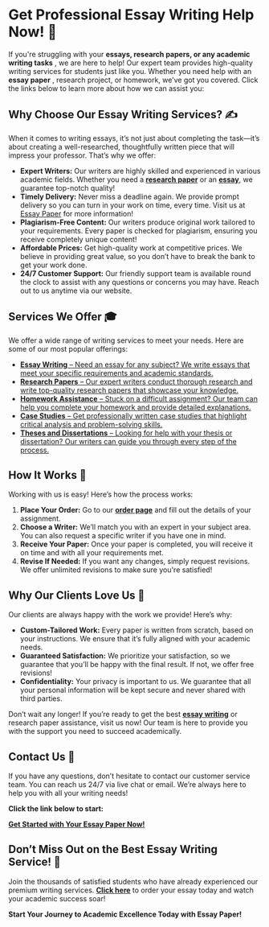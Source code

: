 # Get Professional Essay Writing Help Now! 🚀

If you're struggling with your **essays, research papers, or any academic writing tasks** , we are here to help! Our expert team provides high-quality writing services for students just like you. Whether you need help with an **essay paper** , research project, or homework, we’ve got you covered. Click the links below to learn more about how we can assist you:

## Why Choose Our Essay Writing Services? ✍️

When it comes to writing essays, it’s not just about completing the task—it’s about creating a well-researched, thoughtfully written piece that will impress your professor. That’s why we offer:

- **Expert Writers:** Our writers are highly skilled and experienced in various academic fields. Whether you need a [**research paper**](https://tinyurl.com/topessay?keyword=essay+paper) or an [**essay**](https://tinyurl.com/topessay?keyword=essay+paper), we guarantee top-notch quality!
- **Timely Delivery:** Never miss a deadline again. We provide prompt delivery so you can turn in your work on time, every time. Visit us at [Essay Paper](https://tinyurl.com/topessay?keyword=essay+paper) for more information!
- **Plagiarism-Free Content:** Our writers produce original work tailored to your requirements. Every paper is checked for plagiarism, ensuring you receive completely unique content!
- **Affordable Prices:** Get high-quality work at competitive prices. We believe in providing great value, so you don’t have to break the bank to get your work done.
- **24/7 Customer Support:** Our friendly support team is available round the clock to assist with any questions or concerns you may have. Reach out to us anytime via our website.

## Services We Offer 🎓

We offer a wide range of writing services to meet your needs. Here are some of our most popular offerings:

- [**Essay Writing** – Need an essay for any subject? We write essays that meet your specific requirements and academic standards.](https://tinyurl.com/topessay?keyword=essay+paper)
- [**Research Papers** – Our expert writers conduct thorough research and write top-quality research papers that showcase your knowledge.](https://tinyurl.com/topessay?keyword=essay+paper)
- [**Homework Assistance** – Stuck on a difficult assignment? Our team can help you complete your homework and provide detailed explanations.](https://tinyurl.com/topessay?keyword=essay+paper)
- [**Case Studies** – Get professionally written case studies that highlight critical analysis and problem-solving skills.](https://tinyurl.com/topessay?keyword=essay+paper)
- [**Theses and Dissertations** – Looking for help with your thesis or dissertation? Our writers can guide you through every step of the process.](https://tinyurl.com/topessay?keyword=essay+paper)

## How It Works 📝

Working with us is easy! Here’s how the process works:

1. **Place Your Order:** Go to our [**order page**](https://tinyurl.com/topessay?keyword=essay+paper) and fill out the details of your assignment.
2. **Choose a Writer:** We’ll match you with an expert in your subject area. You can also request a specific writer if you have one in mind.
3. **Receive Your Paper:** Once your paper is completed, you will receive it on time and with all your requirements met.
4. **Revise If Needed:** If you want any changes, simply request revisions. We offer unlimited revisions to make sure you're satisfied!

## Why Our Clients Love Us 💖

Our clients are always happy with the work we provide! Here’s why:

- **Custom-Tailored Work:** Every paper is written from scratch, based on your instructions. We ensure that it’s fully aligned with your academic needs.
- **Guaranteed Satisfaction:** We prioritize your satisfaction, so we guarantee that you’ll be happy with the final result. If not, we offer free revisions!
- **Confidentiality:** Your privacy is important to us. We guarantee that all your personal information will be kept secure and never shared with third parties.

Don’t wait any longer! If you’re ready to get the best [**essay writing**](https://tinyurl.com/topessay?keyword=essay+paper) or research paper assistance, visit us now! Our team is here to provide you with the support you need to succeed academically.

## Contact Us 🌟

If you have any questions, don’t hesitate to contact our customer service team. You can reach us 24/7 via live chat or email. We’re always here to help you with all your writing needs!

**Click the link below to start:**

[**Get Started with Your Essay Paper Now!**](https://tinyurl.com/topessay?keyword=essay+paper)

## Don’t Miss Out on the Best Essay Writing Service! 🚀

Join the thousands of satisfied students who have already experienced our premium writing services. [**Click here**](https://tinyurl.com/topessay?keyword=essay+paper) to order your essay today and watch your academic success soar!

**Start Your Journey to Academic Excellence Today with Essay Paper!**
